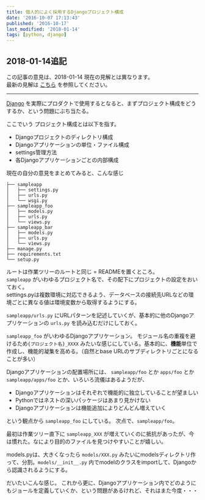 ```yaml
---
title: 個人的によく採用するDjangoプロジェクト構成
date: '2016-10-07 17:13:43'
published: '2016-10-17'
last_modified: '2018-01-14'
tags: [python, django]
---
```


## 2018-01-14追記
この記事の意見は、2018-01-14 現在の見解とは異なります。   
最新の見解は [こちら](../rethink-django-project-structure) を参照してください。

---

[Django](https://www.djangoproject.com/) を実際にプロダクトで使用するとなると、まずプロジェクト構成をどうするか、という問題にぶち当たる。

ここでいう プロジェクト構成とは以下を指す。

- Djangoプロジェクトのディレクトリ構成
- Djangoアプリケーションの単位・ファイル構成
- settings管理方法
- 各Djangoアプリケーションごとの内部構成

現在の自分の意見をまとめてみると、こんな感じ


```
├── sampleapp
│   ├── settings.py
│   ├── urls.py
│   └── wsgi.py
├── sampleapp_foo
│   ├── models.py
│   ├── urls.py
│   └── views.py
├── sampleapp_bar
│   ├── models.py
│   ├── urls.py
│   └── views.py
├── manage.py
├── requirements.txt
└── setup.py

```

ルートは作業ツリーのルートと同じ = READMEを置くところ。   
`sampleapp` がいわゆるプロジェクト名で、その配下にプロジェクトの設定をおいておく。   
settings.pyは複数環境に対応できるよう、データベースの接続先URLなどの環境ごとに異なる値は環境変数から取得するようにする。

`sampleapp/urls.py` にURLパターンを記述していくが、基本的に他のDjangoアプリケーションの `urls.py` を読み込むだけにしておく。

`sampleapp_foo` がいわゆるDjangoアプリケーション。
モジュール名の重複を避けるため`{プロジェクト名}_XXXX` みたいな感じにしている。基本的に、**機能**単位で作成し、機能的凝集を高める。（自然とbase URLのサブディレクトリごとになることが多い）

Djangoアプリケーションの配置場所には、
`sampleapp/foo` とか `apps/foo` とか `sampleapp/apps/foo` とか、いろいろ流儀はあるようだが、

- Djangoアプリケーションはそれぞれで機能的に独立していることが望ましい
- Pythonではネストの深いパッケージはあまり見かけない
- Djangoアプリケーションは機能追加によりどんどん増えていく

という観点から `sampleapp_foo` にしている。
次点で、`sampleapp/foo`。

最初は作業ツリー直下に `sampleapp_XXX` が増えていくのに抵抗があったが、今は慣れた。なにより目的のファイルを見つけやすいことが嬉しい。

models.pyは、大きくなったら `models/XXX.py` みたいにmodelsディレクトリ作って、分割。`models/__init__.py` 内でmodelのクラスをimportして、Djangoから認識されるようにする。

だいたいこんな感じ。
これから更に、Djangoアプリケーション内でどのようにもジョールを定義していくか、という問題があるけれど、それはまた今度・・・
